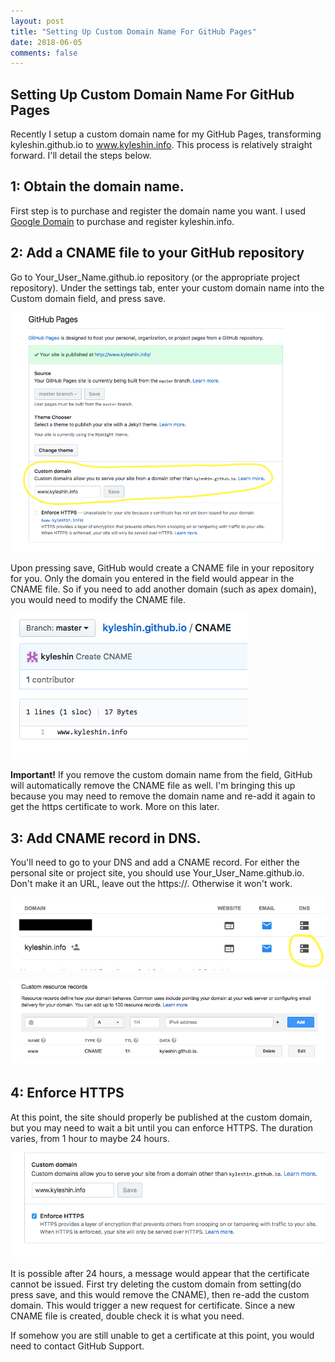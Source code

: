 ```yaml
---
layout: post
title: "Setting Up Custom Domain Name For GitHub Pages"
date: 2018-06-05
comments: false
---
```

## Setting Up Custom Domain Name For GitHub Pages

Recently I setup a custom domain name for my GitHub Pages, transforming kyleshin.github.io
to www.kyleshin.info. This process is relatively straight forward. I'll detail the steps below.


## 1: Obtain the domain name.
First step is to purchase and register the domain name you want.
I used [Google Domain](https://domains.google/) to purchase and register kyleshin.info.


## 2: Add a CNAME file to your GitHub repository
Go to Your_User_Name.github.io repository (or the appropriate project repository).
Under the settings tab, enter your custom domain name into the Custom domain field, and press save.

![custom domain in settings](/images/blog/2018-06-05/custom_domain_settings.png)

Upon pressing save, GitHub would create a CNAME file in your repository for you. Only the domain you entered
in the field would appear in the CNAME file. So if you need to add another domain (such as apex domain),
you would need to modify the CNAME file.

![CNAME](/images/blog/2018-06-05/cname.png)

**Important!** If you remove the custom domain name from the field, GitHub will automatically remove
the CNAME file as well. I'm bringing this up because you may need to remove the domain name and re-add it again to get the https
certificate to work. More on this later.

## 3: Add CNAME record in DNS.
You'll need to go to your DNS and add a CNAME record.
For either the personal site or project site, you should use Your_User_Name.github.io.
Don't make it an URL, leave out the https://. Otherwise it won't work.

![google dns](/images/blog/2018-06-05/google_dns.png)

![google custom resource record](/images/blog/2018-06-05/google_custom_resource_records.png)


## 4: Enforce HTTPS
At this point, the site should properly be published at the custom domain, but you may need to wait a bit
until you can enforce HTTPS. The duration varies, from 1 hour to maybe 24 hours.

![https ready](/images/blog/2018-06-05/https_ready.png)

It is possible after 24 hours, a message would appear that the certificate cannot be issued. First try
deleting the custom domain from setting(do press save, and this would remove the CNAME), then re-add the
custom domain. This would trigger a new request for certificate. Since a new CNAME file is created, double check it is what you need.

If somehow you are still unable to get a certificate at this point, you would need to contact
GitHub Support.
